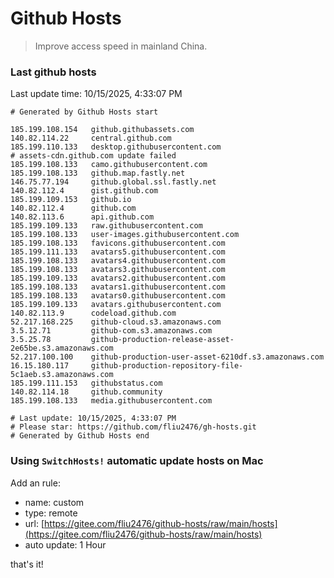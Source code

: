 # Github Hosts

> Improve access speed in mainland China.

### Last github hosts

Last update time: 10/15/2025, 4:33:07 PM

```base
# Generated by Github Hosts start 

185.199.108.154   github.githubassets.com
140.82.114.22     central.github.com
185.199.110.133   desktop.githubusercontent.com
# assets-cdn.github.com update failed
185.199.108.133   camo.githubusercontent.com
185.199.108.133   github.map.fastly.net
146.75.77.194     github.global.ssl.fastly.net
140.82.112.4      gist.github.com
185.199.109.153   github.io
140.82.112.4      github.com
140.82.113.6      api.github.com
185.199.109.133   raw.githubusercontent.com
185.199.108.133   user-images.githubusercontent.com
185.199.108.133   favicons.githubusercontent.com
185.199.111.133   avatars5.githubusercontent.com
185.199.108.133   avatars4.githubusercontent.com
185.199.108.133   avatars3.githubusercontent.com
185.199.109.133   avatars2.githubusercontent.com
185.199.108.133   avatars1.githubusercontent.com
185.199.108.133   avatars0.githubusercontent.com
185.199.109.133   avatars.githubusercontent.com
140.82.113.9      codeload.github.com
52.217.168.225    github-cloud.s3.amazonaws.com
3.5.12.71         github-com.s3.amazonaws.com
3.5.25.78         github-production-release-asset-2e65be.s3.amazonaws.com
52.217.100.100    github-production-user-asset-6210df.s3.amazonaws.com
16.15.180.117     github-production-repository-file-5c1aeb.s3.amazonaws.com
185.199.111.153   githubstatus.com
140.82.114.18     github.community
185.199.108.133   media.githubusercontent.com

# Last update: 10/15/2025, 4:33:07 PM
# Please star: https://github.com/fliu2476/gh-hosts.git
# Generated by Github Hosts end
```

### Using `SwitchHosts!` automatic update hosts on Mac
Add an rule:
- name: custom
- type: remote
- url: [https://gitee.com/fliu2476/github-hosts/raw/main/hosts](https://gitee.com/fliu2476/github-hosts/raw/main/hosts)
- auto update: 1 Hour

that's it!

